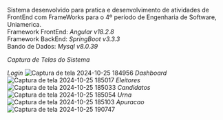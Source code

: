 Sistema desenvolvido para pratica e desenvolvimento de atividades de FrontEnd com FrameWorks para o 4º período de Engenharia de Software, Uniamerica.
<br>
Framework FrontEnd: *Angular v18.2.8*
<br>
Framework BackEnd: *SpringBoot v3.3.3*
<br>
Bando de Dados: *Mysql v8.0.39*
<br>


*Captura de Telas do Sistema*

*Login*
![Captura de tela 2024-10-25 184956](https://github.com/user-attachments/assets/c8d06dde-9cc5-4285-bf7d-f32c5fec0d2c)
*Dashboard*
![Captura de tela 2024-10-25 185017](https://github.com/user-attachments/assets/aa94b895-a37f-4680-8912-bd858b59d8cc)
*Eleitores*
![Captura de tela 2024-10-25 185033](https://github.com/user-attachments/assets/7534b3e5-53b2-4010-881d-09ec64a1f4ea)
*Candidatos*
![Captura de tela 2024-10-25 185054](https://github.com/user-attachments/assets/6d4371be-92f8-4ff3-b569-7ff7f7b7c7fe)
*Urna*
![Captura de tela 2024-10-25 185103](https://github.com/user-attachments/assets/86cf53f6-8931-47fd-aa5b-e649405dbe9a)
*Apuracao*
![Captura de tela 2024-10-25 190747](https://github.com/user-attachments/assets/a6c96611-ab64-4708-8a08-3a2c53d386c2)
